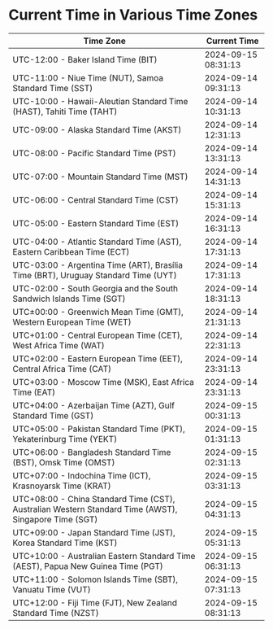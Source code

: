 # Current Time in Various Time Zones

| Time Zone | Current Time |
|-----------|--------------|
| UTC-12:00 - Baker Island Time (BIT) | 2024-09-15 08:31:13 |
| UTC-11:00 - Niue Time (NUT), Samoa Standard Time (SST) | 2024-09-14 09:31:13 |
| UTC-10:00 - Hawaii-Aleutian Standard Time (HAST), Tahiti Time (TAHT) | 2024-09-14 10:31:13 |
| UTC-09:00 - Alaska Standard Time (AKST) | 2024-09-14 12:31:13 |
| UTC-08:00 - Pacific Standard Time (PST) | 2024-09-14 13:31:13 |
| UTC-07:00 - Mountain Standard Time (MST) | 2024-09-14 14:31:13 |
| UTC-06:00 - Central Standard Time (CST) | 2024-09-14 15:31:13 |
| UTC-05:00 - Eastern Standard Time (EST) | 2024-09-14 16:31:13 |
| UTC-04:00 - Atlantic Standard Time (AST), Eastern Caribbean Time (ECT) | 2024-09-14 17:31:13 |
| UTC-03:00 - Argentina Time (ART), Brasília Time (BRT), Uruguay Standard Time (UYT) | 2024-09-14 17:31:13 |
| UTC-02:00 - South Georgia and the South Sandwich Islands Time (SGT) | 2024-09-14 18:31:13 |
| UTC±00:00 - Greenwich Mean Time (GMT), Western European Time (WET) | 2024-09-14 21:31:13 |
| UTC+01:00 - Central European Time (CET), West Africa Time (WAT) | 2024-09-14 22:31:13 |
| UTC+02:00 - Eastern European Time (EET), Central Africa Time (CAT) | 2024-09-14 23:31:13 |
| UTC+03:00 - Moscow Time (MSK), East Africa Time (EAT) | 2024-09-14 23:31:13 |
| UTC+04:00 - Azerbaijan Time (AZT), Gulf Standard Time (GST) | 2024-09-15 00:31:13 |
| UTC+05:00 - Pakistan Standard Time (PKT), Yekaterinburg Time (YEKT) | 2024-09-15 01:31:13 |
| UTC+06:00 - Bangladesh Standard Time (BST), Omsk Time (OMST) | 2024-09-15 02:31:13 |
| UTC+07:00 - Indochina Time (ICT), Krasnoyarsk Time (KRAT) | 2024-09-15 03:31:13 |
| UTC+08:00 - China Standard Time (CST), Australian Western Standard Time (AWST), Singapore Time (SGT) | 2024-09-15 04:31:13 |
| UTC+09:00 - Japan Standard Time (JST), Korea Standard Time (KST) | 2024-09-15 05:31:13 |
| UTC+10:00 - Australian Eastern Standard Time (AEST), Papua New Guinea Time (PGT) | 2024-09-15 06:31:13 |
| UTC+11:00 - Solomon Islands Time (SBT), Vanuatu Time (VUT) | 2024-09-15 07:31:13 |
| UTC+12:00 - Fiji Time (FJT), New Zealand Standard Time (NZST) | 2024-09-15 08:31:13 |
